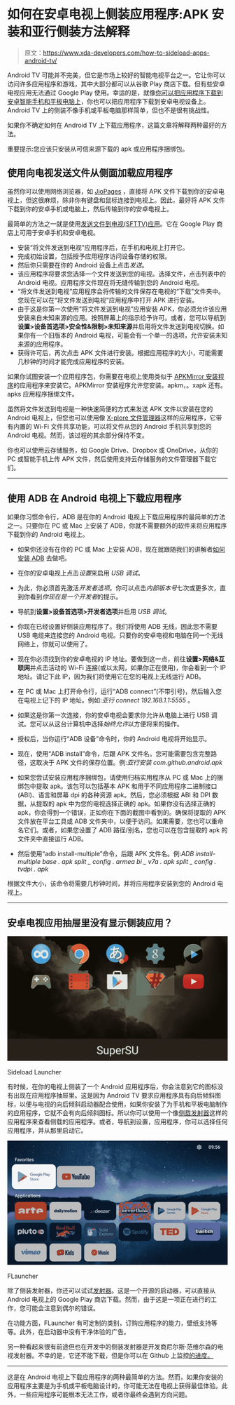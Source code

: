 # 如何在安卓电视上侧装应用程序:APK 安装和亚行侧装方法解释

> 原文：<https://www.xda-developers.com/how-to-sideload-apps-android-tv/>

Android TV 可能并不完美，但它是市场上较好的智能电视平台之一。它让你可以访问许多应用程序和游戏，其中大部分都可以从谷歌 Play 商店下载。但有些安卓电视应用无法通过 Google Play 使用。幸运的是，就像[你可以把应用程序下载到安卓智能手机和平板电脑上](https://www.xda-developers.com/how-to-sideload-install-android-app-apk/)，你也可以把应用程序下载到安卓电视设备上。Android TV 上的侧装不像手机或平板电脑那样简单，但也不是很有挑战性。

如果你不确定如何在 Android TV 上下载应用程序，这篇文章将解释两种最好的方法。

重要提示:您应该只安装从可信来源下载的 apk 或应用程序捆绑包。

## 使用向电视发送文件从侧面加载应用程序

虽然你可以使用网络浏览器，如 [JioPages](https://play.google.com/store/apps/details?id=com.jio.web.androidtv) ，直接将 APK 文件下载到你的安卓电视上，但这很麻烦，除非你有键盘和鼠标连接到电视上。因此，最好将 APK 文件下载到你的安卓手机或电脑上，然后传输到你的安卓电视上。

最简单的方法之一就是使用[发送文件到电视(SFTTV)应用](https://play.google.com/store/apps/details?id=com.yablio.sendfilestotv)。它在 Google Play 商店上可用于安卓手机和安卓电视。

*   安装“将文件发送到电视”应用程序后，在手机和电视上打开它。
*   完成初始设置，包括授予应用程序访问设备存储的权限。
*   然后你只需要在你的 Android 设备上点击*发送*。
*   该应用程序将要求您选择一个文件发送到您的电视。选择文件，点击列表中的 Android 电视。应用程序文件现在将无缝传输到您的 Android 电视。
*   “将文件发送到电视”应用程序会将传输的文件保存在电视的“下载”文件夹中。您现在可以在“将文件发送到电视”应用程序中打开 APK 进行安装。
*   由于这是你第一次使用“将文件发送到电视”应用安装 APK，你必须允许该应用安装来自未知来源的应用。按照屏幕上的指示给予许可。或者，您可以导航到**设置>设备首选项>安全性&限制>未知来源**并启用将文件发送到电视切换。如果你有一个旧版本的 Android 电视，可能会有一个单一的选项，允许安装未知来源的应用程序。
*   获得许可后，再次点击 APK 文件进行安装。根据应用程序的大小，可能需要几秒钟的时间才能完成应用程序的安装。

如果你试图安装一个应用程序包，你需要在电视上使用类似于 [APKMirror 安装程序](https://play.google.com/store/apps/details?id=com.apkmirror.helper.prod)的应用程序来安装它。APKMirror 安装程序允许您安装。apkm，。xapk 还有。apks 应用程序捆绑文件。

虽然将文件发送到电视是一种快速简便的方式来发送 APK 文件以安装在您的 Android 电视上，但您也可以使用像 [X-plore 文件管理器](https://play.google.com/store/apps/details?id=com.lonelycatgames.Xplore)这样的应用程序，它带有内置的 Wi-Fi 文件共享功能，可以将文件从您的 Android 手机共享到您的 Android 电视。然而，该过程的其余部分保持不变。

你也可以使用云存储服务，如 Google Drive、Dropbox 或 OneDrive，从你的 PC 或智能手机上传 APK 文件，然后使用支持云存储服务的文件管理器下载它们。

* * *

## 使用 ADB 在 Android 电视上下载应用程序

如果你习惯命令行，ADB 是在你的 Android 电视上下载应用程序的最简单的方法之一。只要你在 PC 或 Mac 上安装了 ADB，你就不需要额外的软件来将应用程序下载到你的 Android 电视上。

*   如果你还没有在你的 PC 或 Mac 上安装 ADB，现在就跟随我们的讲解者[如何安装 ADB](https://www.xda-developers.com/install-adb-windows-macos-linux/) 去做吧。
*   在你的安卓电视上点击*设置*来启用 *USB 调试*。
*   为此，你必须首先激活*开发者选项*。你可以点击*内部版本号*七次或更多次，直到你看到*你现在是一个开发者*的提示。

*   导航到**设置>设备首选项>开发者选项**并启用 *USB 调试*。

*   你现在已经设置好侧装应用程序了。我们将使用 ADB 无线，因此您不需要 USB 电缆来连接您的 Android 电视。只要你的安卓电视和电脑在同一个无线网络上，你就可以使用了。

*   现在你必须找到你的安卓电视的 IP 地址。要做到这一点，前往**设置>网络&互联网**并点击活动的 Wi-Fi 连接(或以太网，如果你正在使用)，你会看到一个 IP 地址。请记下此 IP，因为我们将使用它在您的电视上无线运行 ADB。
*   在 PC 或 Mac 上打开命令行，运行“ADB connect”(不带引号)，然后输入您在电视上记下的 IP 地址。例如:*亚行 connect 192.168.1.1:5555* 。
*   如果这是你第一次连接，你的安卓电视会要求你允许从电脑上进行 USB 调试。您可以从这台计算机中选择*始终允许*以方便将来的操作。
*   授权后，当你运行“ADB 设备”命令时，你的 Android 电视将开始显示。

*   现在，使用“ADB install”命令，后跟 APK 文件名。您可能需要包含完整路径，这取决于 APK 文件的保存位置。例:*亚行安装 com.github.android.apk*
*   如果您尝试安装应用程序捆绑包，请使用归档实用程序从 PC 或 Mac 上的捆绑包中提取 apk。该包可以包括基本 APK 和用于不同应用程序二进制接口(ABI)、语言和屏幕 dpi 的各种资源 apk。然后，您必须根据 ABI 和 DPI 数据，从提取的 apk 中为您的电视选择正确的 apk。如果你没有选择正确的 apk，你会得到一个错误，正如你在下面的截图中看到的。确保将提取的 APK 文件放在平台工具或 ADB 文件夹中，以便于访问。如果需要，您也可以重命名它们。或者，如果您设置了 ADB 路径/别名，您也可以在包含提取的 apk 的文件夹中直接运行 ADB。

*   然后使用“adb install-multiple”命令，后跟 APK 文件名。例:*ADB install-multiple base . apk split _ config . armea bi _ v7a . apk split _ config . tvdpi . apk*

根据文件大小，该命令将需要几秒钟时间，并将应用程序安装到您的 Android 电视上。

* * *

## 安卓电视应用抽屉里没有显示侧装应用？

 <picture>![Sideload Launcher](img/b75586d51161b1c0809981409bdca7aa.png)</picture> 

Sideload Launcher

有时候，在你的电视上侧装了一个 Android 应用程序后，你会注意到它的图标没有出现在应用程序抽屉里。这是因为 Android TV 要求应用程序具有向后倾斜图标，以便与电视的向后倾斜启动器配合使用，如果你安装了为手机和平板电脑制作的应用程序，它就不会有向后倾斜图标。所以你可以使用一个像[侧载发射器](https://play.google.com/store/apps/details?id=eu.chainfire.tv.sideloadlauncher)这样的应用程序来查看侧载的应用程序。或者，导航到设置，应用程序，你可以选择任何应用程序，并从那里启动它。

 <picture>![FLauncher](img/35179b01da1a296e859601014c150717.png)</picture> 

FLauncher

除了侧装发射器，你还可以试试[发射器](https://play.google.com/store/apps/details?id=me.efesser.flauncher)。这是一个开源的启动器，可以直接从 Android 电视上的 Google Play 商店下载。然而，由于这是一项正在进行的工作，您可能会注意到偶尔的错误。

在功能方面，FLauncher 有可定制的类别，订购应用程序的能力，壁纸支持等等。此外，在启动器中没有干净体验的广告。

另一种看起来很有前途但也在开发中的侧装发射器是开发商尼尔斯·范维尔森的电视发射器。不幸的是，它还不能下载，但是你可以在 Github 上监控[的进度。](https://github.com/nielsvanvelzen/tv-launcher)

* * *

这是在 Android 电视上下载应用程序的两种最简单的方法。然而，如果你安装的应用程序主要是为手机或平板电脑设计的，你可能无法在电视上获得最佳体验。此外，一些应用程序可能根本无法工作，或者你最终会遇到方向问题。